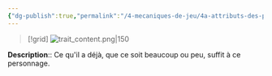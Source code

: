 ```yaml
---
{"dg-publish":true,"permalink":"/4-mecaniques-de-jeu/4a-attributs-des-personnages/traits-de-caractere/content/"}
---
```


>[!grid] 
>![trait_content.png|150](/img/user/Z.%20Ressources/Traits_images/Trait_content.png)

**Description**:: Ce qu'il a déjà, que ce soit beaucoup ou peu, suffit à ce personnage.





